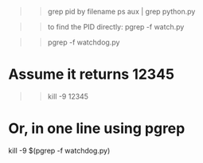 >> grep pid by filename
    ps aux | grep python.py

>> to find the PID directly:
    pgrep -f watch.py


>> pgrep -f watchdog.py
# Assume it returns 12345
>> kill -9 12345


# Or, in one line using pgrep
kill -9 $(pgrep -f watchdog.py)

